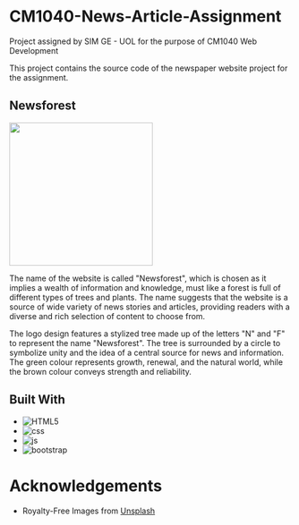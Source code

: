 # CM1040-News-Article-Assignment
Project assigned by SIM GE - UOL for the purpose of CM1040 Web Development

This project contains the source code of the newspaper website project for the assignment. 

## Newsforest
<img src="./images/Newsforest%20Logo.png" style="width: 256px">

The name of the website is called "Newsforest", which is chosen as it implies a wealth of information and knowledge, must like a forest is full of different types of trees and plants. The name suggests that the website is a source of wide variety of news stories and articles, providing readers with a diverse and rich selection of content to choose from. 

The logo design features a stylized tree made up of the letters "N" and "F" to represent the name "Newsforest". The tree is surrounded by a circle to symbolize unity and the idea of a central source for news and information. The green colour represents growth, renewal, and the natural world, while the brown colour conveys strength and reliability.

## Built With
* ![HTML5](https://img.shields.io/badge/HTML5-E34F26?style=for-the-badge&logo=html5&logoColor=white)
* ![css](https://img.shields.io/badge/CSS-239120?&style=for-the-badge&logo=css3&logoColor=white)
* ![js](https://img.shields.io/badge/JavaScript-F7DF1E?style=for-the-badge&logo=javascript&logoColor=black)
* ![bootstrap](https://img.shields.io/badge/Bootstrap-563D7C?style=for-the-badge&logo=bootstrap&logoColor=white)

# Acknowledgements
* Royalty-Free Images from [Unsplash](https://unsplash.com/)